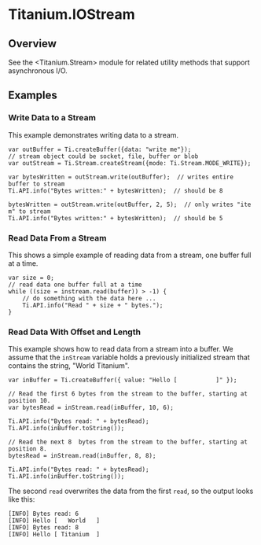 # Titanium.IOStream

<ProxySummary/>

## Overview

See the <Titanium.Stream> module for related utility methods that support asynchronous
I/O.

## Examples

### Write Data to a Stream

This example demonstrates writing data to a stream.

    var outBuffer = Ti.createBuffer({data: "write me"});
    // stream object could be socket, file, buffer or blob
    var outStream = Ti.Stream.createStream({mode: Ti.Stream.MODE_WRITE});

    var bytesWritten = outStream.write(outBuffer);  // writes entire buffer to stream
    Ti.API.info("Bytes written:" + bytesWritten);  // should be 8

    bytesWritten = outStream.write(outBuffer, 2, 5);  // only writes "ite m" to stream
    Ti.API.info("Bytes written:" + bytesWritten);  // should be 5

### Read Data From a Stream

This shows a simple example of reading data from a stream, one buffer full at a
time.

    var size = 0;
    // read data one buffer full at a time
    while ((size = instream.read(buffer)) > -1) {
        // do something with the data here ...
        Ti.API.info("Read " + size + " bytes.");
    }

### Read Data With Offset and Length

This example shows how to read data from a stream into a buffer. We assume that
the `inStream` variable holds a previously initialized stream that contains the
string, "World Titanium".

    var inBuffer = Ti.createBuffer({ value: "Hello [           ]" });

    // Read the first 6 bytes from the stream to the buffer, starting at position 10.
    var bytesRead = inStream.read(inBuffer, 10, 6);

    Ti.API.info("Bytes read: " + bytesRead);
    Ti.API.info(inBuffer.toString());

    // Read the next 8  bytes from the stream to the buffer, starting at position 8.
    bytesRead = inStream.read(inBuffer, 8, 8);

    Ti.API.info("Bytes read: " + bytesRead);
    Ti.API.info(inBuffer.toString());

The second `read` overwrites the data from the first `read`, so the output looks
like this:

    [INFO] Bytes read: 6
    [INFO] Hello [   World   ]
    [INFO] Bytes read: 8
    [INFO] Hello [ Titanium  ]

<ApiDocs/>
